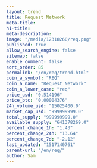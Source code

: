 ```yaml
---
layout: trend
title: Request Network
meta-title: 
h1-title: 
meta-description: 
image: "/media/12318260/req.png"
published: true
allow_search_engine: false
sitemap: false
enable_comment: false
sort_order: 85
permalink: "/en/req/trend.html"
coin_a_symbol: "REQ"
coin_a_name: "Request Network"
coin_a_lower_case: "req"
price_usd: "0.514196"
price_btc: "0.00004376"
24h_volume_usd: "15025400.0"
market_cap_usd: "999999999.0"
total_supply: "999999999.0"
available_supply: "641378269.0"
percent_change_1h: "1.43"
percent_change_24h: "13.64"
percent_change_7d: "-2.12"
last_updated: "1517140761"
parent-url: "/en/req/"
author: Sam
---
```


